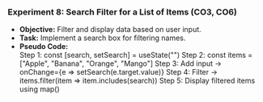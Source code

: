 ### **Experiment 8: Search Filter for a List of Items** (CO3, CO6)  
- **Objective:** Filter and display data based on user input.  
- **Task:** Implement a search box for filtering names.  
- **Pseudo Code:**  
Step 1: const [search, setSearch] = useState("")
Step 2: const items = ["Apple", "Banana", "Orange", "Mango"]
Step 3: Add input → onChange={e => setSearch(e.target.value)}
Step 4: Filter → items.filter(item => item.includes(search))
Step 5: Display filtered items using map()
